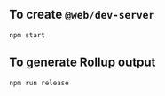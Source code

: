 ## To create `@web/dev-server`
```
npm start
```

## To generate Rollup output
```
npm run release
```